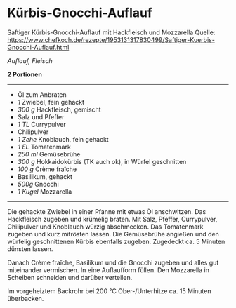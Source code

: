 # Kürbis-Gnocchi-Auflauf

Saftiger Kürbis-Gnocchi-Auflauf mit Hackfleisch und Mozzarella
Quelle: https://www.chefkoch.de/rezepte/1953131317830499/Saftiger-Kuerbis-Gnocchi-Auflauf.html

*Auflauf, Fleisch*

**2 Portionen**

---

- Öl zum Anbraten
- *1* Zwiebel, fein gehackt
- *300 g* Hackfleisch, gemischt
-	Salz und Pfeffer
- *1 TL*	Currypulver
-	Chilipulver
- *1 Zehe*	Knoblauch, fein gehackt
- *1 EL* Tomatenmark
- *250 ml* Gemüsebrühe
- *300 g*	Hokkaidokürbis (TK auch ok), in Würfel geschnitten
- *100 g* Crème fraîche
-	Basilikum, gehackt
- *500g* Gnocchi
- *1 Kugel*	Mozzarella

---
Die gehackte Zwiebel in einer Pfanne mit etwas Öl anschwitzen. Das Hackfleisch zugeben und krümelig braten. Mit Salz, Pfeffer, Currypulver, Chilipulver und Knoblauch würzig abschmecken. Das Tomatenmark zugeben und kurz mitrösten lassen. Die Gemüsebrühe angießen und den würfelig geschnittenen Kürbis ebenfalls zugeben. Zugedeckt ca. 5 Minuten dünsten lassen.

Danach Crème fraîche, Basilikum und die Gnocchi zugeben und alles gut miteinander vermischen. In eine Auflaufform füllen. Den Mozzarella in Scheiben schneiden und darüber verteilen.

Im vorgeheiztem Backrohr bei 200 °C Ober-/Unterhitze ca. 15 Minuten überbacken.
